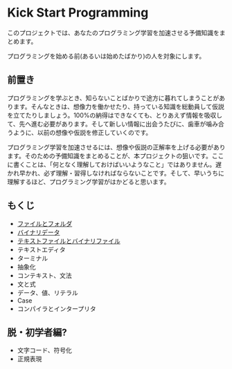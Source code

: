# Kick Start Programming

このプロジェクトでは、あなたのプログラミング学習を加速させる予備知識をまとめます。

プログラミングを始める前(あるいは始めたばかり)の人を対象にします。

## 前置き

プログラミングを学ぶとき、知らないことばかりで途方に暮れてしまうことがあります。そんなときは、想像力を働かせたり、持っている知識を総動員して仮説を立てたりしましょう。100%の納得はできなくても、とりあえず情報を吸収して、先へ進む必要があります。そして新しい情報に出会うたびに、歯車が噛み合うように、以前の想像や仮説を修正していくのです。

プログラミング学習を加速させるには、想像や仮説の正解率を上げる必要があります。そのための予備知識をまとめることが、本プロジェクトの狙いです。ここに書くことは、「何となく理解しておけばいいようなこと」ではありません。遅かれ早かれ、必ず理解・習得しなければならないことです。そして、早いうちに理解するほど、プログラミング学習がはかどると思います。

## もくじ

- [ファイルとフォルダ](articles/filedir.md)
- [バイナリデータ](articles/binary.md)
- [テキストファイルとバイナリファイル](articles/text.md)
- テキストエディタ
- ターミナル
- 抽象化
- コンテキスト、文法
- 文と式
- データ、値、リテラル
- Case
- コンパイラとインタープリタ

## 脱・初学者編?

- 文字コード、符号化
- 正規表現

